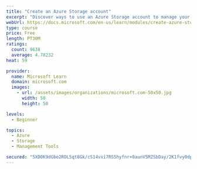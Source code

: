 ```yaml
---
title: "Create an Azure Storage account"
excerpt: "Discover ways to use an Azure Storage account to manage your data for billing, access, and storage location of your blobs, files, queues, and tables."
webUrl: https://docs.microsoft.com/en-us/learn/modules/create-azure-storage-account/
type: course
price: Free
length: PT30M
ratings:
  count: 9638
  average: 4.78232
heat: 59

provider:
  name: Microsoft Learn
  domain: microsoft.com
  images:
    - url: /assets/images/organizations/microsoft.com-50x50.jpg
      width: 50
      height: 50

levels:
  - Beginner

topics:
  - Azure
  - Storage
  - Management Tools

secured: "5XD0K9dGbo2ROL5qt8Gk/cS14vxi7RS5hyfnr+0aunV5MZSbDay/2K1fvy0dp1g4CsNt657SJQLxjBCZxnvOpVHmiiWPbsVdaZGKW63BOtf+hwQpPoXJ4j3ZwjVFStswM9wh2ytgTgz/UGnAol3XZstH/2mtfS2Ubb85OWnEBBP3qwd4JyrTt8F2hB/4H/nF+Hyz5NR+s8CiCI5Lkzt/4tpP0/xde468XeUZy8k6MkhPxzQkRuNJd3OXUaSKrJd2L0TQzm6AM+o/uEugFiODgUkgmaTyfu7v8kH6/CG0DxQlrG3hv3bjbDwCeP2Rrpy7xAcGfEbIrsu0y6kdusPD0Bz5IpKrHCvWWK0RaCCHMiDTLDSsShcWliZJ0qFA6XUT5QD4hwX+GiutzIYd5QGEiVAOZMnlQz3OsuzSb/is25g=;Ig5gkHt2SeyxTAfgT696JQ=="
---
```


